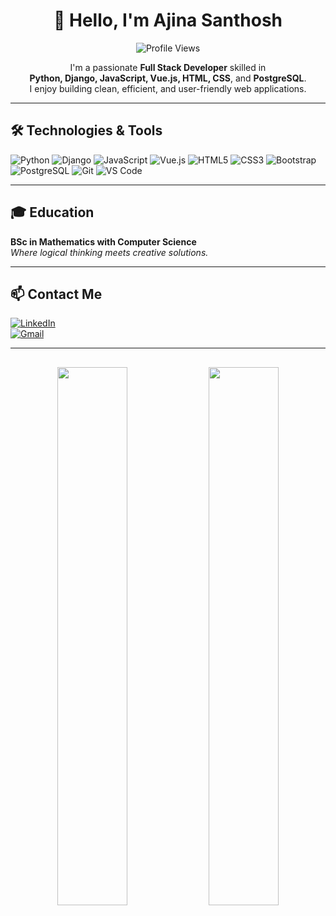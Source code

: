 <div align="center">

# 👋 Hello, I'm Ajina Santhosh

![Profile Views](https://komarev.com/ghpvc/?username=ajinasanthosh1997&color=blue)

I'm a passionate **Full Stack Developer** skilled in  
**Python, Django, JavaScript, Vue.js, HTML, CSS**, and **PostgreSQL**.  
I enjoy building clean, efficient, and user-friendly web applications.

</div>

---

## 🛠️ Technologies & Tools

![Python](https://img.shields.io/badge/Python-3670A0?style=for-the-badge&logo=python&logoColor=yellow)
![Django](https://img.shields.io/badge/Django-092E20?style=for-the-badge&logo=django&logoColor=white)
![JavaScript](https://img.shields.io/badge/JavaScript-F0DB4F?style=for-the-badge&logo=javascript&logoColor=323330)
![Vue.js](https://img.shields.io/badge/Vue.js-42b883?style=for-the-badge&logo=vue.js&logoColor=white)
![HTML5](https://img.shields.io/badge/HTML5-e34c26?style=for-the-badge&logo=html5&logoColor=white)
![CSS3](https://img.shields.io/badge/CSS3-264de4?style=for-the-badge&logo=css3&logoColor=white)
![Bootstrap](https://img.shields.io/badge/Bootstrap-563d7c?style=for-the-badge&logo=bootstrap&logoColor=white)
![PostgreSQL](https://img.shields.io/badge/PostgreSQL-316192?style=for-the-badge&logo=postgresql&logoColor=white)
![Git](https://img.shields.io/badge/Git-F1502F?style=for-the-badge&logo=git&logoColor=white)
![VS Code](https://img.shields.io/badge/VSCode-007ACC?style=for-the-badge&logo=visual-studio-code&logoColor=white)

---

## 🎓 Education

**BSc in Mathematics with Computer Science**  
_Where logical thinking meets creative solutions._

---

## 📫 Contact Me

[![LinkedIn](https://img.shields.io/badge/LinkedIn-blue?style=for-the-badge&logo=linkedin)](https://www.linkedin.com/in/ajina-santhosh-214b12298/)  
[![Gmail](https://img.shields.io/badge/Gmail-D14836?style=for-the-badge&logo=gmail&logoColor=white)](mailto:ajinasanthosh97@gmail.com)

---

## <div align="center"> <!-- GitHub Stats Card --> <img src="https://github-readme-stats.vercel.app/api?username=ajinasanthosh1997&show_icons=true&theme=tokyonight&hide_border=true&rank_icon=github&include_all_commits=true&count_private=true" width="47%" /> <!-- GitHub Streak Card -->  <!-- Top Languages Card --> <img src="https://github-readme-stats.vercel.app/api/top-langs/?username=ajinasanthosh1997&layout=compact&theme=tokyonight&hide_border=true" width="47%" /> </div>
